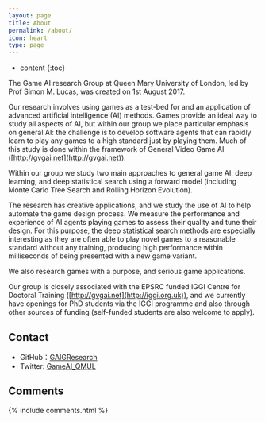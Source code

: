```yaml
---
layout: page
title: About
permalink: /about/
icon: heart
type: page
---
```


* content
{:toc}

The Game AI research Group at Queen Mary University of London, led by Prof Simon M. Lucas, was created on 1st August 2017.

Our research involves using games as a test-bed for and an application of advanced artificial intelligence (AI) methods.  Games provide an ideal way to study all aspects of AI, but within our group we place particular emphasis on general AI: the challenge is to develop software agents that can rapidly learn to play any games to a high standard just by playing them.  Much of this study is done within the framework of General Video Game AI ([http://gvgai.net](http://gvgai.net)).

Within our group we study two main approaches to general game AI: deep learning, and deep statistical search using a forward model (including Monte Carlo Tree Search and Rolling Horizon Evolution).

The research has creative applications, and we study the use of AI to help automate the game design process.  We measure the performance and experience of AI agents playing games to assess their quality and tune their design.  For this purpose, the deep statistical search methods are especially interesting as they are often able to play novel games to a reasonable standard without any training, producing high performance within milliseconds of being presented with a new game variant.

We also research games with a purpose, and serious game applications.

Our group is closely associated with the EPSRC funded IGGI Centre for Doctoral Training ([http://gvgai.net](http://iggi.org.uk)), and we currently have openings for PhD students via the IGGI programme and also through other sources of funding (self-funded students are also welcome to apply).


## Contact

* GitHub：[GAIGResearch](https://github.com/GAIGResearch)
* Twitter: [GameAI_QMUL](https://twitter.com/GameAI_QMUL)

## Comments

{% include comments.html %}
